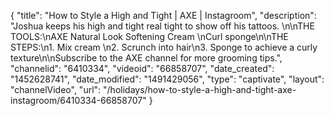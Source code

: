 {
    "title": "How to Style a High and Tight | AXE | Instagroom",
    "description": "Joshua keeps his high and tight real tight to show off his tattoos. \n\nTHE TOOLS:\nAXE Natural Look Softening Cream \nCurl sponge\n\nTHE STEPS:\n1. Mix cream \n2. Scrunch into hair\n3. Sponge to achieve a curly texture\n\nSubscribe to the AXE channel for more grooming tips.",
    "channelid": "6410334",
    "videoid": "66858707",
    "date_created": "1452628741",
    "date_modified": "1491429056",
    "type": "captivate",
    "layout": "channelVideo",
    "url": "\/holidays\/how-to-style-a-high-and-tight-axe-instagroom\/6410334-66858707"
}